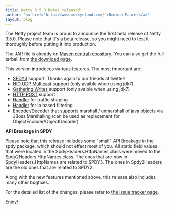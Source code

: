 ```yaml
---
title: Netty 3.5.0.Beta1 released!
author: '<a href="http://www.murkycloud.com/">Norman Maurer</a>'
layout: blog
---
```


The Netty project team is proud to announce the first beta release of Netty 3.5.0. Please note that it's a beta release, so you might need to test it thoroughly before putting it into production.

The JAR file is already on [Maven central repository](http://search.maven.org/#artifactdetails|io.netty|netty|3.5.0.Beta1|bundle). You can also get the full tarball from [the download page](/downloads/).

This version introduces various features. The most important are:

 * [SPDY3](https://github.com/netty/netty/pull/353) support. Thanks again to our friends at twitter!
 * [NIO UDP Multicast](https://github.com/netty/netty/issues/216) support (only avaible when using jdk7)
 * [Gathering Writes](https://github.com/netty/netty/pull/271) support (only avaible when using jdk7)
 * [HTTP POST](https://github.com/netty/netty/pull/286) support
 * [Handler](https://github.com/netty/netty/pull/340) for traffic shaping
 * [Handler](https://github.com/netty/netty/pull/340) for ip based filtering
 * [Encoder/Decoder](https://github.com/netty/netty/pull/324) that supports marshall / unmarshall of java objects via JBoss Marshalling (can be used as replacement for ObjectEncoder/ObjectDecoder)



<b>API Breakage in SPDY</b>

Please note that this release includes some "small" API Breakage in the spdy package, which should not effect most of you. All static field values that were located in the SpdyHeaders.HttpNames class were moved to the Spdy2Headers.HttpNames class. The ones that are now in SpdyHeaders.HttpNames are related to SPDY3. The ones in Spdy2Headers are the old ones that are related to SPDY2.

Along with the new features mentioned above, this release also includes many other bugfixes. 

For the detailed list of the changes, please refer to [the issue tracker page](https://github.com/netty/netty/issues?milestone=11&page=1&state=closed).

Enjoy!
